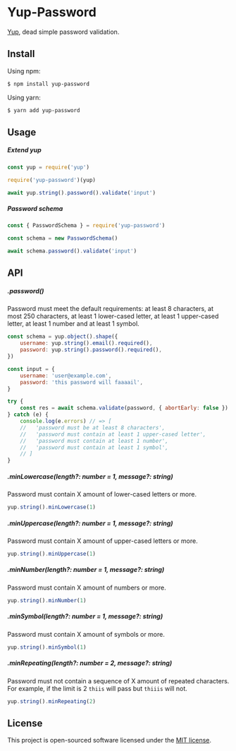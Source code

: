 # Yup-Password

[Yup](https://github.com/jquense/yup), dead simple password validation.


## Install

Using npm:
```sh
$ npm install yup-password
```

Using yarn:
```sh
$ yarn add yup-password
```


## Usage

##### Extend yup
```js
const yup = require('yup')

require('yup-password')(yup)

await yup.string().password().validate('input')
```

##### Password schema
```js
const { PasswordSchema } = require('yup-password')

const schema = new PasswordSchema()

await schema.password().validate('input')
```


## API

##### .password()
Password must meet the default requirements: at least 8 characters, at most 250 characters, at least 1 lower-cased letter, at least 1 upper-cased letter, at least 1 number and at least 1 symbol.
```js
const schema = yup.object().shape({
    username: yup.string().email().required(),
    password: yup.string().password().required(),
})

const input = {
    username: 'user@example.com',
    password: 'this password will faaaail',
}

try {
    const res = await schema.validate(password, { abortEarly: false })
} catch (e) {
    console.log(e.errors) // => [
    //   'password must be at least 8 characters',
    //   'password must contain at least 1 upper-cased letter',
    //   'password must contain at least 1 number',
    //   'password must contain at least 1 symbol',
    // ]
}
```

##### .minLowercase(length?: number = 1, message?: string)
Password must contain X amount of lower-cased letters or more.
```js
yup.string().minLowercase(1)
```

##### .minUppercase(length?: number = 1, message?: string)
Password must contain X amount of upper-cased letters or more.
```js
yup.string().minUppercase(1)
```

##### .minNumber(length?: number = 1, message?: string)
Password must contain X amount of numbers or more.
```js
yup.string().minNumber(1)
```

##### .minSymbol(length?: number = 1, message?: string)
Password must contain X amount of symbols or more.
```js
yup.string().minSymbol(1)
```

##### .minRepeating(length?: number = 2, message?: string)
Password must not contain a sequence of X amount of repeated characters. For example, if the limit is 2 `thiis` will pass but `thiiis` will not.
```js
yup.string().minRepeating(2)
```

## License

This project is open-sourced software licensed under the [MIT license](./LICENSE).
